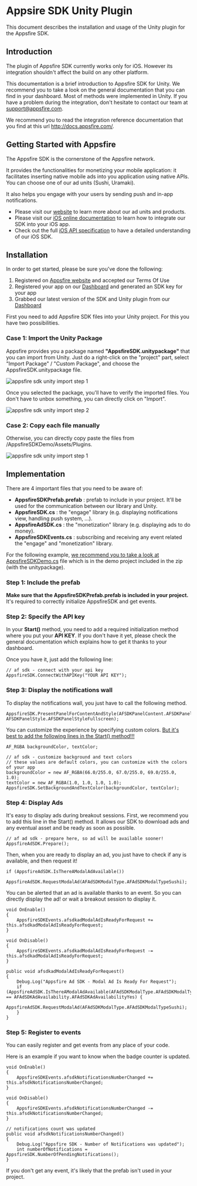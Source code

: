 Appsire SDK Unity Plugin
================
This document describes the installation and usage of the Unity plugin for the Appsfire SDK.

## Introduction
The plugin of Appsfire SDK currently works only for iOS. However its integration shouldn't affect the build on any other platform.

This documentation is a brief introduction to Appsfire SDK for Unity. We recommend you to take a look on the general documentation that you can find in your dashboard. Most of methods were implemented in Unity. If you have a problem during the integration, don't hesitate to contact our team at <a href="mailto:support@appsfire.com">support@appsfire.com</a>.

We recommend you to read the integration reference documentation that you find at this url <a href="http://docs.appsfire.com/" target="_blank">http://docs.appsfire.com/</a>.

## Getting Started with Appsfire
The Appsfire SDK is the cornerstone of the Appsfire network.

It provides the functionalities for monetizing your mobile application: it facilitates inserting native mobile ads into you application using native APIs.
You can choose one of our ad units (Sushi, Uramaki).

It also helps you engage with your users by sending push and in-app notifications.

- Please visit our [website](http://appsfire.com) to learn more about our ad units and products.<br />
- Please visit our [iOS online documentation](http://docs.appsfire.com/sdk/ios/integration-reference/Introduction) to learn how to integrate our SDK into your iOS app.<br />
- Check out the full [iOS API specification](http://docs.appsfire.com/sdk/ios/api-reference/) to have a detailed understanding of our iOS SDK.

## Installation

In order to get started, please be sure you've done the following:

1. Registered on [Appsfire website](http://www.appsfire.com/) and accepted our Terms Of Use
2. Registered your app on our [Dashboard](http://dashboard.appsfire.com/) and generated an SDK key for your app
3. Grabbed our latest version of the SDK and Unity plugin from our [Dashboard](http://dashboard.appsfire.com/app/doc)

First you need to add Appsfire SDK files into your Unity project. For this you have two possibilities.

### Case 1: Import the Unity Package
Appsfire provides you a package named **"AppsfireSDK.unitypackage"** that you can import from Unity. Just do a right-click on the "project" part, select "Import Package" / "Custom Package", and choose the AppsfireSDK.unitypackage file.

![appsfire sdk unity import step 1](./images/unity-plugin-import-package-step1.png)

Once you selected the package, you'll have to verify the imported files. You don't have to unbox 
something, you can directly click on "Import".

![appsfire sdk unity import step 2](./images/unity-plugin-import-package-step2.png)

  
### Case 2: Copy each file manually

Otherwise, you can directly copy paste the files from /AppsfireSDKDemo/Assets/Plugins.

![appsfire sdk unity import step 1](./images/unity-plugin-import-manually.png)
  
## Implementation
There are 4 important files that you need to be aware of:

* **AppsfireSDKPrefab.prefab** : prefab to include in your project. It'll be used for the communication between our library and Unity.
* **AppsfireSDK.cs** : the "engage" library (e.g. displaying notifications view, handling push system, ...).
* **AppsfireAdSDK.cs** : the "monetization" library (e.g. displaying ads to do money).
* **AppsfireSDKEvents.cs** : subscribing and receiving any event related the "engage" and "monetization" library.

For the following example, <u>we recommend you to take a look at AppsfireSDKDemo.cs</u> file which is in the demo project included in the zip (with the unitypackage).

### Step 1: Include the prefab
**Make sure that the AppsfireSDKPrefab.prefab is included in your project.** It's required to correctly initialize AppsfireSDK and get events.

### Step 2: Specify the API key
In your **Start()** method, you need to add a required initialization method where you put your **API KEY**. If you don't have it yet, please check the general documentation which explains how to get it thanks to your dashboard.

Once you have it, just add the following line:

	// af sdk - connect with your api key
	AppsfireSDK.ConnectWithAPIKey("YOUR API KEY");
	
### Step 3: Display the notifications wall
To display the notifications wall, you just have to call the following method.

	AppsfireSDK.PresentPanelForContentAndStyle(AFSDKPanelContent.AFSDKPanelContentDefault, AFSDKPanelStyle.AFSDKPanelStyleFullscreen);

You can customize the experience by specifying custom colors. <u>But it's best to add the following lines in the Start() method!!!</u>

	AF_RGBA backgroundColor, textColor;
	
	// af sdk - customize background and text colors
	// these values are default colors, you can customize with the colors of your app
	backgroundColor = new AF_RGBA(66.0/255.0, 67.0/255.0, 69.0/255.0, 1.0);
	textColor = new AF_RGBA(1.0, 1.0, 1.0, 1.0);
	AppsfireSDK.SetBackgroundAndTextColor(backgroundColor, textColor);
	
### Step 4: Display Ads
It's easy to display ads during breakout sessions.
First, we recommend you to add this line in the Start() method. It allows our SDK to download ads and any eventual asset and be ready as soon as possible.

	// af ad sdk - prepare here, so ad will be available sooner!
	AppsfireAdSDK.Prepare();
	
Then, when you are ready to display an ad, you just have to check if any is available, and then request it!

	if (AppsfireAdSDK.IsThereAModalAdAvailable())
		AppsfireAdSDK.RequestModalAd(AFAdSDKModalType.AFAdSDKModalTypeSushi);

You can be alerted that an ad is available thanks to an event. So you can directly display the ad! or wait a breakout session to display it.

	void OnEnable()
	{
		AppsfireSDKEvents.afsdkadModalAdIsReadyForRequest += this.afsdkadModalAdIsReadyForRequest;
	}
	
	void OnDisable()
	{
		AppsfireSDKEvents.afsdkadModalAdIsReadyForRequest -= this.afsdkadModalAdIsReadyForRequest;
	}
	
	public void afsdkadModalAdIsReadyForRequest()
	{
		Debug.Log("Appsfire Ad SDK - Modal Ad Is Ready For Request");
		if (AppsfireAdSDK.IsThereAModalAdAvailable(AFAdSDKModalType.AFAdSDKModalTypeUraMaki) == AFAdSDKAdAvailability.AFAdSDKAdAvailabilityYes) {
			AppsfireAdSDK.RequestModalAd(AFAdSDKModalType.AFAdSDKModalTypeSushi);
		}
	}

### Step 5: Register to events
You can easily register and get events from any place of your code.

Here is an example if you want to know when the badge counter is updated.

	void OnEnable()
	{
		AppsfireSDKEvents.afsdkNotificationsNumberChanged += this.afsdkNotificationsNumberChanged;
	}
	
	void OnDisable()
	{
		AppsfireSDKEvents.afsdkNotificationsNumberChanged -= this.afsdkNotificationsNumberChanged;
	}
	
	// notifications count was updated
	public void afsdkNotificationsNumberChanged()
	{
		Debug.Log("Appsfire SDK - Number of Notifications was updated");
		int numberOfNotifications = AppsfireSDK.NumberOfPendingNotifications();
	}
	
If you don't get any event, it's likely that the prefab isn't used in your project.